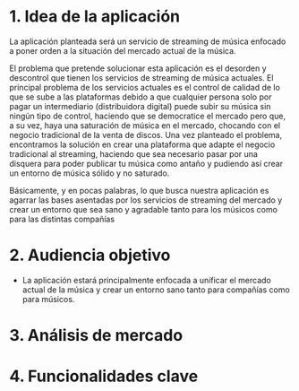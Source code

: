 # 1. Idea de la aplicación
La aplicación planteada será un servicio de streaming de música enfocado a poner orden a la situación del mercado actual de la música.

El problema que pretende solucionar esta aplicación es el desorden y descontrol que tienen los servicios de streaming de música actuales. El principal problema de los servicios actuales es el control de calidad de lo que se sube a las plataformas debido a que cualquier persona solo por pagar un intermediario (distribuidora digital) puede subir su música sin ningún tipo de control, haciendo que se democratice el mercado pero que, a su vez, haya una saturación de música en el mercado, chocando con el negocio tradicional de la venta de discos. Una vez planteado el problema, encontramos la solución en crear una plataforma que adapte el negocio tradicional al streaming, haciendo que sea necesario pasar por una disquera para poder publicar tu música como antaño y pudiendo así crear un entorno de música sólido y no saturado.

Básicamente, y en pocas palabras, lo que busca nuestra aplicación es agarrar las bases asentadas por los servicios de streaming del mercado y crear un entorno que sea sano y agradable tanto para los músicos como para las distintas compañías
# 2. Audiencia objetivo
- La aplicación estará principalmente enfocada a unificar el mercado actual de la música y crear un entorno sano tanto para compañías como para músicos.
# 3. Análisis de mercado

# 4. Funcionalidades clave




